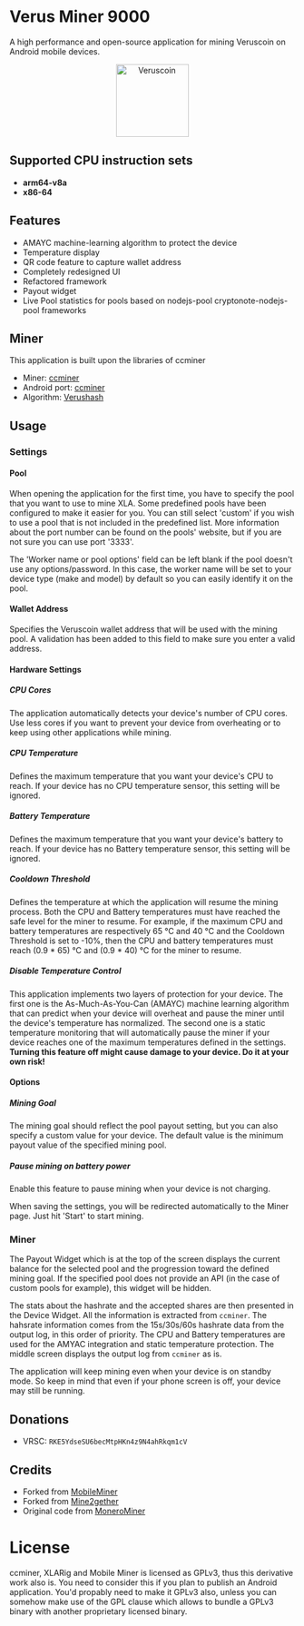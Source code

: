 # Verus Miner 9000

A high performance and open-source application for mining Veruscoin on Android mobile devices.

<p align="center">
  <img src="https://wiki.veruscoin.io/img/favicon.png" width="128" title="Veruscoin">
</p>

## Supported CPU instruction sets
- **arm64-v8a**
- **x86-64**

## Features		
- AMAYC machine-learning algorithm to protect the device
- Temperature display
- QR code feature to capture wallet address
- Completely redesigned UI
- Refactored framework
- Payout widget
- Live Pool statistics for pools based on nodejs-pool cryptonote-nodejs-pool frameworks

## Miner
This application is built upon the libraries of ccminer
- Miner: [ccminer](https://github.com/monkins1010/ccminer)
- Android port: [ccminer](https://github.com/shmutalov/ccminer)
- Algorithm: [Verushash](https://veruscoin.io/downloads/VerusVision.pdf)

## Usage
### Settings
#### Pool
When opening the application for the first time, you have to specify the pool that you want to use to mine XLA. Some predefined pools have been configured to make it easier for you. You can still select 'custom' if you wish to use a pool that is not included in the predefined list. More information about the port number can be found on the pools' website, but if you are not sure you can use port '3333'.

The 'Worker name or pool options' field can be left blank if the pool doesn't use any options/password. In this case, the worker name will be set to your device type (make and model) by default so you can easily identify it on the pool.

#### Wallet Address
Specifies the Veruscoin wallet address that will be used with the mining pool. A validation has been added to this field to make sure you enter a valid address. 

#### Hardware Settings
##### CPU Cores
The application automatically detects your device's number of CPU cores. Use less cores if you want to prevent your device from overheating or to keep using other applications while mining.

##### CPU Temperature
Defines the maximum temperature that you want your device's CPU to reach. If your device has no CPU temperature sensor, this setting will be ignored.

##### Battery Temperature
Defines the maximum temperature that you want your device's battery to reach. If your device has no Battery temperature sensor, this setting will be ignored.

##### Cooldown Threshold
Defines the temperature at which the application will resume the mining process. Both the CPU and Battery temperatures must have reached the safe level for the miner to resume. For example, if the maximum CPU and battery temperatures are respectively 65 °C and 40 °C and the Cooldown Threshold is set to -10%, then the CPU and battery temperatures must reach (0.9 * 65) °C and (0.9 * 40) °C for the miner to resume.

##### Disable Temperature Control
This application implements two layers of protection for your device. The first one is the As-Much-As-You-Can (AMAYC) machine learning algorithm that can predict when your device will overheat and pause the miner until the device's temperature has normalized. The second one is a static temperature monitoring that will automatically pause the miner if your device reaches one of the maximum temperatures defined in the settings. **Turning this feature off might cause damage to your device. Do it at your own risk!**

#### Options
##### Mining Goal
The mining goal should reflect the pool payout setting, but you can also specify a custom value for your device. The default value is the minimum payout value of the specified mining pool.

##### Pause mining on battery power
Enable this feature to pause mining when your device is not charging.

When saving the settings, you will be redirected automatically to the Miner page. Just hit 'Start' to start mining.

### Miner

The Payout Widget which is at the top of the screen displays the current balance for the selected pool and the progression toward the defined mining goal. If the specified pool does not provide an API (in the case of custom pools for example), this widget will be hidden.

The stats about the hashrate and the accepted shares are then presented in the Device Widget. All the information is extracted from `ccminer`. The hahsrate information comes from the 15s/30s/60s hashrate data from the output log, in this order of priority. The CPU and Battery temperatures are used for the AMYAC integration and static temperature protection. The middle screen displays the output log from `ccminer` as is.

The application will keep mining even when your device is on standby mode. So keep in mind that even if your phone screen is off, your device may still be running.

## Donations
* VRSC: `RKE5YdseSU6becMtpHKn4z9N4ahRkqm1cV`

## Credits
* Forked from [MobileMiner](https://github.com/scala-network/MobileMiner)
* Forked from [Mine2gether](https://github.com/Mine2Gether/m2g_android_miner)
* Original code from [MoneroMiner](https://github.com/upost/MoneroMiner)

# License

ccminer, XLARig and Mobile Miner is licensed as GPLv3, thus this derivative work also is. You need to consider this if you plan to publish an Android application. You'd propably need to make it GPLv3 also, unless you can somehow make use of the GPL clause which allows to bundle a GPLv3 binary with another proprietary licensed binary.
